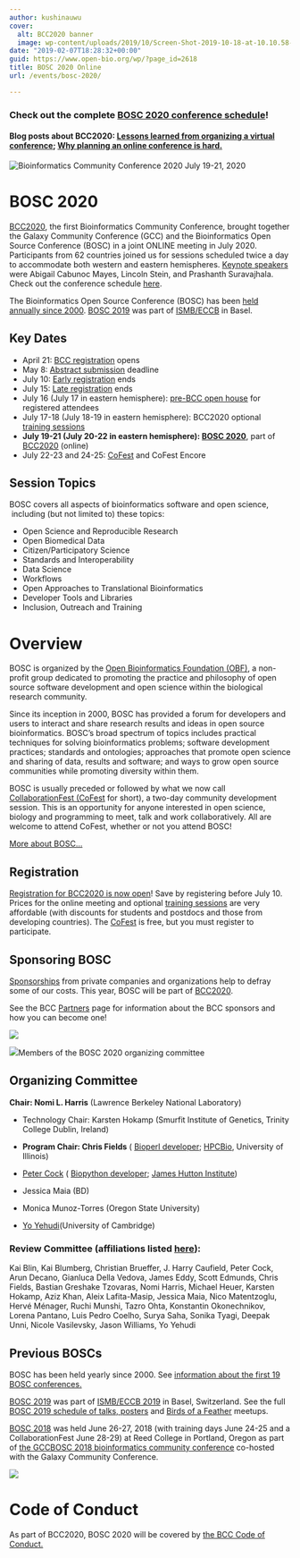 ```yaml
---
author: kushinauwu
cover:
  alt: BCC2020 banner
  image: wp-content/uploads/2019/10/Screen-Shot-2019-10-18-at-10.10.58-PM.png
date: "2019-02-07T18:28:32+00:00"
guid: https://www.open-bio.org/wp/?page_id=2618
title: BOSC 2020 Online
url: /events/bosc-2020/

---
```

### Check out the complete [BOSC 2020 conference schedule](/events/bosc/schedule/)!

#### Blog posts about BCC2020: [Lessons learned from organizing a virtual conference](/2020/08/13/lessons-learned/); [Why planning an online conference is hard.](/2020/09/01/planning-an-online-conference-is-hard/)

![Bioinformatics Community Conference 2020  July 19-21, 2020](wp-content/uploads/2020/09/BOSC2020-party-attendees.png)

# BOSC 2020

[BCC2020](https://bcc2020.github.io/), the first Bioinformatics Community Conference, brought together the Galaxy Community Conference (GCC) and the Bioinformatics Open Source Conference (BOSC) in a joint ONLINE meeting in July 2020. Participants from 62 countries joined us for sessions scheduled twice a day to accommodate both western and eastern hemispheres. [Keynote speakers](https://bcc2020.github.io/keynotes/) were Abigail Cabunoc Mayes, Lincoln Stein, and Prashanth Suravajhala. Check out the conference schedule [here](/events/bosc/schedule/).

The Bioinformatics Open Source Conference (BOSC) has been [held annually since 2000](/events/bosc/about/). [BOSC 2019](/events/bosc-2019/) was part of [ISMB/ECCB](https://www.iscb.org/ismbeccb2019) in Basel.

## Key Dates

- April 21: [BCC registration](https://bcc2020.github.io/Registration/) opens
- May 8: [Abstract submission](/events/bosc/submit/) deadline
- July 10: [Early registration](https://bcc2020.github.io/Registration/) ends
- July 15: [Late registration](https://bcc2020.github.io/Registration/) ends
- July 16 (July 17 in eastern hemisphere): [pre-BCC open house](/2020/07/08/bcc2020-pre-conference-open-house/) for registered attendees
- July 17-18 (July 18-19 in eastern hemisphere): BCC2020 optional [training sessions](https://bcc2020.sched.com/overview/subject/Training)
- **July 19-21 (July 20-22 in eastern hemisphere): [BOSC 2020](/events/bosc/schedule/)**, part of [BCC2020](https://bcc2020.github.io/) (online)
- July 22-23 and 24-25: [CoFest](/events/bosc/collaborationfest/) and CoFest Encore

## Session Topics

BOSC covers all aspects of bioinformatics software and open science,  including (but not limited to) these topics:

- Open Science and Reproducible Research
- Open Biomedical Data
- Citizen/Participatory Science
- Standards and Interoperability
- Data Science
- Workflows
- Open Approaches to Translational Bioinformatics
- Developer Tools and Libraries
- Inclusion, Outreach and Training

# Overview

BOSC is organized by the [Open Bioinformatics Foundation (OBF)](/wiki/Main_Page), a non-profit group dedicated to promoting the practice and philosophy of open source software development and open science within the biological research community.

Since its inception in 2000, BOSC has provided a forum for developers and users to interact and share research results and ideas in open source bioinformatics. BOSC’s broad spectrum of topics includes practical techniques for solving bioinformatics problems; software development practices; standards and ontologies; approaches that promote open science and sharing of data, results and software; and ways to grow open source communities while promoting diversity within them.

BOSC is usually preceded or followed by what we now call [CollaborationFest (CoFest](/events/bosc/collaborationfest/) for short), a two-day community development session. This is an opportunity for anyone interested in open science, biology and programming to meet, talk and work collaboratively. All are welcome to attend CoFest, whether or not you attend BOSC!

[More about BOSC...](/events/bosc/about/)

## Registration

[Registration for BCC2020 is now open](https://bcc2020.github.io/blog/registration-open)! Save by registering before July 10. Prices for the online meeting and optional [training sessions](https://bcc2020.sched.com/overview/subject/Training) are very affordable (with discounts for students and postdocs and those from developing countries). The [CoFest](/events/bosc/collaborationfest/) is free, but you must register to participate.

## Sponsoring BOSC

[Sponsorships](/events/bosc/sponsors/) from private companies and organizations help to defray some of our costs. This year, BOSC will be part of [BCC2020](https://bcc2020.github.io/).  

See the BCC [Partners](https://bcc2020.github.io/partners/) page for information about the BCC sponsors and how you can become one!

![](wp/wp-content/uploads/2019/08/BOSC2019-audience1-1.jpg)

![](wp-content/uploads/2020/09/BOSC2020-org-committee.png)Members of the BOSC 2020 organizing committee

## Organizing Committee

**Chair: Nomi L. Harris** (Lawrence Berkeley National Laboratory)

- Technology Chair: Karsten Hokamp (Smurfit Institute of Genetics, Trinity College Dublin, Ireland)
- **Program Chair: Chris Fields** ( [Bioperl developer](http://bioperl.org/); [HPCBio](https://hpcbio.illinois.edu/), University of Illinois)
- [Peter Cock](http://www.scri.ac.uk/staff/petercock) ( [Biopython developer](http://biopython.org/); [James Hutton Institute](http://www.hutton.ac.uk/))  

- Jessica Maia (BD)
- Monica Munoz-Torres (Oregon State University)
- [Yo Yehudi](http://yo-yehudi.com/)(University of Cambridge)

### **Review Committee (affiliations listed [here](https://bcc2020.github.io/about/))**:

Kai Blin, Kai Blumberg, Christian Brueffer, J. Harry Caufield, Peter Cock, Arun Decano, Gianluca Della Vedova, James Eddy, Scott Edmunds, Chris Fields, Bastian Greshake Tzovaras, Nomi Harris, Michael Heuer, Karsten Hokamp, Aziz Khan, Aleix Lafita-Masip, Jessica Maia, Nico Matentzoglu, Hervé Ménager, Ruchi Munshi, Tazro Ohta, Konstantin Okonechnikov, Lorena Pantano, Luis Pedro Coelho, Surya Saha, Sonika Tyagi, Deepak Unni, Nicole Vasilevsky, Jason Williams, Yo Yehudi

## Previous BOSCs

BOSC has been held yearly since 2000. See [information about the first 19 BOSC conferences.](/events/bosc/about#Past_BOSCs)

[BOSC 2019](/events/bosc-2019/) was part of [ISMB/ECCB 2019](https://www.iscb.org/ismbeccb2019) in Basel, Switzerland. See the full [BOSC 2019 schedule of talks, posters](/events/bosc/schedule/) and [Birds of a Feather](/events/bosc/bofs/) meetups.

[BOSC 2018](/wiki/BOSC_2018) was held June 26-27, 2018 (with training days June 24-25 and a CollaborationFest June 28-29) at Reed College in Portland, Oregon as part of [the GCCBOSC 2018 bioinformatics community conference](https://gccbosc2018.sched.com/) co-hosted with the Galaxy Community Conference.

![](wp/wp-content/uploads/2019/03/farah-yo-angel-GCCBOSC-1024x683.jpg)

# Code of Conduct

As part of BCC2020, BOSC 2020 will be covered by [the BCC Code of Conduct.](https://bcc2020.github.io/cod/)
